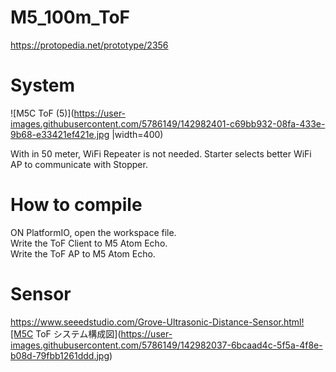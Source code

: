 # M5_100m_ToF

https://protopedia.net/prototype/2356

# System 

![M5C ToF (5)](https://user-images.githubusercontent.com/5786149/142982401-c69bb932-08fa-433e-9b68-e33421ef421e.jpg |width=400)


 With in 50 meter, WiFi Repeater is not needed.
 Starter selects better WiFi AP to communicate with Stopper.

# How to compile

ON PlatformIO, open the workspace file.  
Write the ToF Client to M5 Atom Echo.  
Write the ToF AP to M5 Atom Echo.  

# Sensor  
https://www.seeedstudio.com/Grove-Ultrasonic-Distance-Sensor.html![M5C ToF システム構成図](https://user-images.githubusercontent.com/5786149/142982037-6bcaad4c-5f5a-4f8e-b08d-79fbb1261ddd.jpg)
